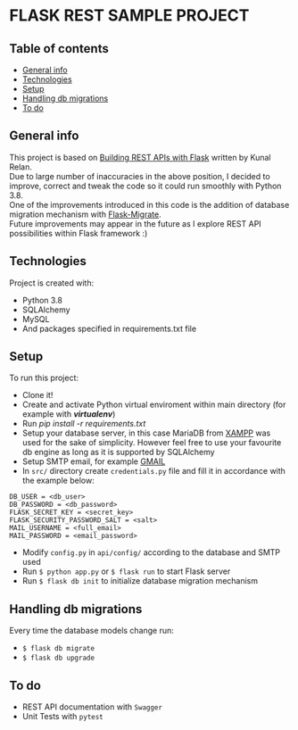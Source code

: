 # FLASK REST SAMPLE PROJECT

## Table of contents
* [General info](#general-info)
* [Technologies](#technologies)
* [Setup](#setup)
* [Handling db migrations](#handling-db-migrations)
* [To do](#to-do)

## General info
This project is based on [Building REST APIs with Flask](https://www.amazon.com/Building-REST-APIs-Flask-Services/dp/1484250214) written by Kunal Relan. <br>
Due to large number of inaccuracies in the above position, I decided to improve, correct and tweak the code so it could run smoothly with Python 3.8. <br>
One of the improvements introduced in this code is the addition of database migration mechanism with [Flask-Migrate](https://flask-sqlalchemy.palletsprojects.com/).<br>
Future improvements may appear in the future as I explore REST API possibilities within Flask framework :)

## Technologies
Project is created with:
* Python 3.8
* SQLAlchemy
* MySQL
* And packages specified in requirements.txt file

## Setup
To run this project:
* Clone it!
* Create and activate Python virtual enviroment within main directory (for example with ***virtualenv***)
* Run *pip install -r requirements.txt*
* Setup your database server, in this case MariaDB from [XAMPP](https://www.apachefriends.org/) was used for the sake of simplicity. However feel free to use your favourite db engine as long as it is supported by SQLAlchemy
* Setup SMTP email, for example [GMAIL](https://support.google.com/a/answer/176600?hl=pl)
* In ```src/``` directory create ```credentials.py``` file and fill it in accordance with the example below:
```
DB_USER = <db_user>
DB_PASSWORD = <db_password>
FLASK_SECRET_KEY = <secret_key>
FLASK_SECURITY_PASSWORD_SALT = <salt>
MAIL_USERNAME = <full_email>
MAIL_PASSWORD = <email_password>
```
* Modify ```config.py``` in ```api/config/``` according to the database and SMTP used
* Run ```$ python app.py``` or ```$ flask run``` to start Flask server
* Run ```$ flask db init``` to initialize database migration mechanism

## Handling db migrations
Every time the database models change run:
* ```$ flask db migrate```
* ```$ flask db upgrade```

## To do
* REST API documentation with ```Swagger```
* Unit Tests with ```pytest```

